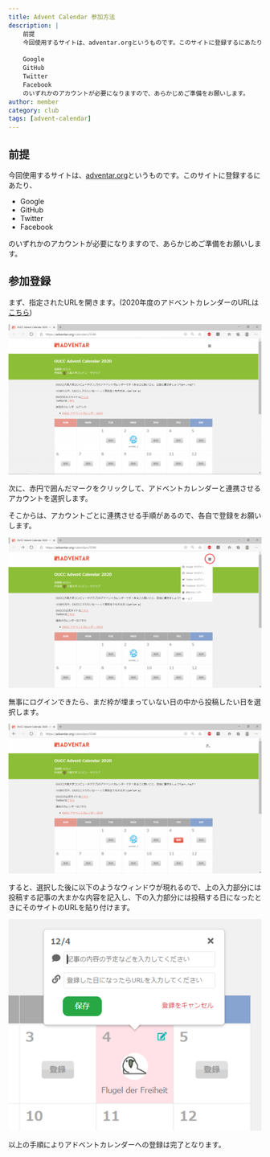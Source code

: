 ```yaml
---
title: Advent Calendar 参加方法
description: |
    前提
    今回使用するサイトは、adventar.orgというものです。このサイトに登録するにあたり、

    Google
    GitHub
    Twitter
    Facebook
    のいずれかのアカウントが必要になりますので、あらかじめご準備をお願いします。
author: member
category: club
tags: [advent-calendar]
---
```


<!-- wp:heading -->
<h2>前提</h2>
<!-- /wp:heading -->

<!-- wp:paragraph -->
<p>今回使用するサイトは、<a href="https://adventar.org/">adventar.org</a>というものです。このサイトに登録するにあたり、</p>
<!-- /wp:paragraph -->

<!-- wp:list -->
<ul><li>Google</li><li>GitHub</li><li>Twitter</li><li>Facebook</li></ul>
<!-- /wp:list -->

<!-- wp:paragraph -->
<p>のいずれかのアカウントが必要になりますので、あらかじめご準備をお願いします。</p>
<!-- /wp:paragraph -->

<!-- wp:heading -->
<h2>参加登録</h2>
<!-- /wp:heading -->

<!-- wp:paragraph -->
<p>まず、指定されたURLを開きます。(2020年度のアドベントカレンダーのURLは<a href="https://adventar.org/calendars/5546">こちら</a>)</p>
<!-- /wp:paragraph -->

<!-- wp:image {"id":287,"sizeSlug":"large"} -->
![](./286/join_1-1024x609.png)
<!-- /wp:image -->

<!-- wp:paragraph -->
<p>次に、赤円で囲んだマークをクリックして、アドベントカレンダーと連携させるアカウントを選択します。</p>
<!-- /wp:paragraph -->

<!-- wp:paragraph -->
<p>そこからは、アカウントごとに連携させる手順があるので、各自で登録をお願いします。</p>
<!-- /wp:paragraph -->

<!-- wp:image {"id":288,"sizeSlug":"large"} -->
![](./286/join_2-1024x608.png)
<!-- /wp:image -->

<!-- wp:paragraph -->
<p>無事にログインできたら、まだ枠が埋まっていない日の中から投稿したい日を選択します。</p>
<!-- /wp:paragraph -->

<!-- wp:image {"id":289,"sizeSlug":"large"} -->
![](./286/join_3-1024x606.png)
<!-- /wp:image -->

<!-- wp:paragraph -->
<p>すると、選択した後に以下のようなウィンドウが現れるので、上の入力部分には投稿する記事の大まかな内容を記入し、下の入力部分には投稿する日になったときにそのサイトのURLを貼り付けます。</p>
<!-- /wp:paragraph -->

<!-- wp:image {"id":290,"sizeSlug":"large"} -->
![](./286/join_4.png)
<!-- /wp:image -->

<!-- wp:paragraph -->
<p>以上の手順によりアドベントカレンダーへの登録は完了となります。</p>
<!-- /wp:paragraph -->
